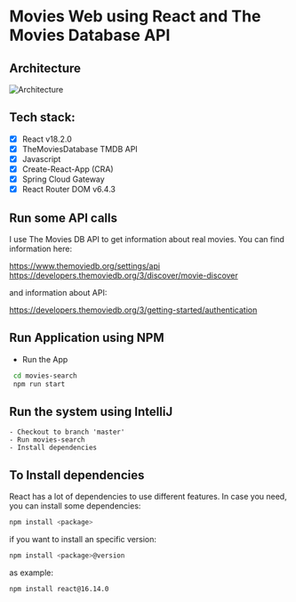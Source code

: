 # Movies Web using React and The Movies Database API

## Architecture
![Architecture](https://rekit.js.org/images/app-architecture.png)

## Tech stack:
- [X] React v18.2.0
- [X] TheMoviesDatabase TMDB API
- [X] Javascript
- [X] Create-React-App (CRA)
- [X] Spring Cloud Gateway
- [X] React Router DOM v6.4.3

## Run some API calls
I use The Movies DB API to get information about real movies. You can find information here:

https://www.themoviedb.org/settings/api
https://developers.themoviedb.org/3/discover/movie-discover

and information about API:

https://developers.themoviedb.org/3/getting-started/authentication

## Run Application using NPM
- Run the App

```bash
 cd movies-search
 npm run start
```

## Run the system using IntelliJ
```
- Checkout to branch 'master'
- Run movies-search
- Install dependencies
```

## To Install dependencies
React has a lot of dependencies to use different features. In case you need, you can install some dependencies:
```bash
npm install <package>
```
if you want to install an specific version:
```bash
npm install <package>@version
```
as example:
```bash
npm install react@16.14.0
```
